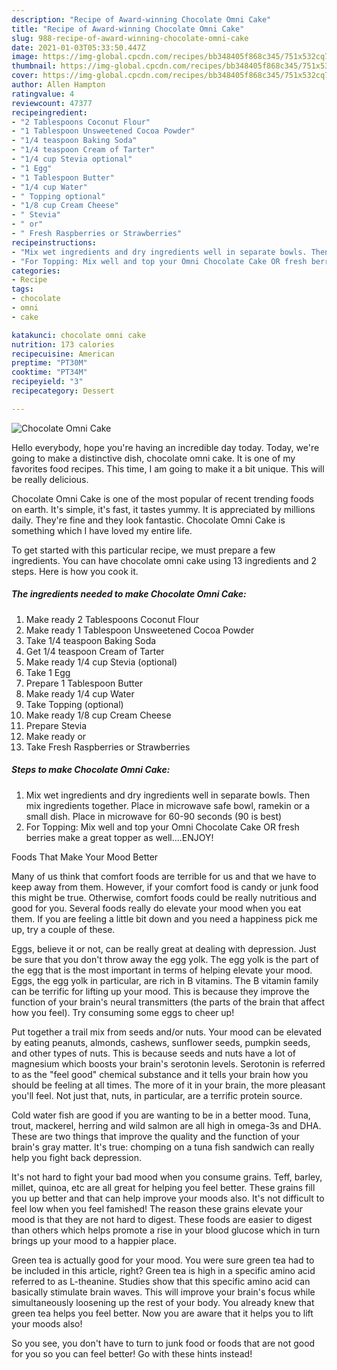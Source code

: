```yaml
---
description: "Recipe of Award-winning Chocolate Omni Cake"
title: "Recipe of Award-winning Chocolate Omni Cake"
slug: 988-recipe-of-award-winning-chocolate-omni-cake
date: 2021-01-03T05:33:50.447Z
image: https://img-global.cpcdn.com/recipes/bb348405f868c345/751x532cq70/chocolate-omni-cake-recipe-main-photo.jpg
thumbnail: https://img-global.cpcdn.com/recipes/bb348405f868c345/751x532cq70/chocolate-omni-cake-recipe-main-photo.jpg
cover: https://img-global.cpcdn.com/recipes/bb348405f868c345/751x532cq70/chocolate-omni-cake-recipe-main-photo.jpg
author: Allen Hampton
ratingvalue: 4
reviewcount: 47377
recipeingredient:
- "2 Tablespoons Coconut Flour"
- "1 Tablespoon Unsweetened Cocoa Powder"
- "1/4 teaspoon Baking Soda"
- "1/4 teaspoon Cream of Tarter"
- "1/4 cup Stevia optional"
- "1 Egg"
- "1 Tablespoon Butter"
- "1/4 cup Water"
- " Topping optional"
- "1/8 cup Cream Cheese"
- " Stevia"
- " or"
- " Fresh Raspberries or Strawberries"
recipeinstructions:
- "Mix wet ingredients and dry ingredients well in separate bowls. Then mix ingredients together. Place in microwave safe bowl, ramekin or a small dish. Place in microwave for 60-90 seconds (90 is best)"
- "For Topping: Mix well and top your Omni Chocolate Cake OR fresh berries make a great topper as well....ENJOY!"
categories:
- Recipe
tags:
- chocolate
- omni
- cake

katakunci: chocolate omni cake 
nutrition: 173 calories
recipecuisine: American
preptime: "PT30M"
cooktime: "PT34M"
recipeyield: "3"
recipecategory: Dessert

---
```



![Chocolate Omni Cake](https://img-global.cpcdn.com/recipes/bb348405f868c345/751x532cq70/chocolate-omni-cake-recipe-main-photo.jpg)

Hello everybody, hope you're having an incredible day today. Today, we're going to make a distinctive dish, chocolate omni cake. It is one of my favorites food recipes. This time, I am going to make it a bit unique. This will be really delicious.

Chocolate Omni Cake is one of the most popular of recent trending foods on earth. It's simple, it's fast, it tastes yummy. It is appreciated by millions daily. They're fine and they look fantastic. Chocolate Omni Cake is something which I have loved my entire life.




To get started with this particular recipe, we must prepare a few ingredients. You can have chocolate omni cake using 13 ingredients and 2 steps. Here is how you cook it.

<!--inarticleads1-->

##### The ingredients needed to make Chocolate Omni Cake:

1. Make ready 2 Tablespoons Coconut Flour
1. Make ready 1 Tablespoon Unsweetened Cocoa Powder
1. Take 1/4 teaspoon Baking Soda
1. Get 1/4 teaspoon Cream of Tarter
1. Make ready 1/4 cup Stevia (optional)
1. Take 1 Egg
1. Prepare 1 Tablespoon Butter
1. Make ready 1/4 cup Water
1. Take  Topping (optional)
1. Make ready 1/8 cup Cream Cheese
1. Prepare  Stevia
1. Make ready  or
1. Take  Fresh Raspberries or Strawberries




<!--inarticleads2-->

##### Steps to make Chocolate Omni Cake:

1. Mix wet ingredients and dry ingredients well in separate bowls. Then mix ingredients together. Place in microwave safe bowl, ramekin or a small dish. Place in microwave for 60-90 seconds (90 is best)
1. For Topping: Mix well and top your Omni Chocolate Cake OR fresh berries make a great topper as well....ENJOY!




Foods That Make Your Mood Better


Many of us think that comfort foods are terrible for us and that we have to keep away from them. However, if your comfort food is candy or junk food this might be true. Otherwise, comfort foods could be really nutritious and good for you. Several foods really do elevate your mood when you eat them. If you are feeling a little bit down and you need a happiness pick me up, try a couple of these.

Eggs, believe it or not, can be really great at dealing with depression. Just be sure that you don't throw away the egg yolk. The egg yolk is the part of the egg that is the most important in terms of helping elevate your mood. Eggs, the egg yolk in particular, are rich in B vitamins. The B vitamin family can be terrific for lifting up your mood. This is because they improve the function of your brain's neural transmitters (the parts of the brain that affect how you feel). Try consuming some eggs to cheer up!

Put together a trail mix from seeds and/or nuts. Your mood can be elevated by eating peanuts, almonds, cashews, sunflower seeds, pumpkin seeds, and other types of nuts. This is because seeds and nuts have a lot of magnesium which boosts your brain's serotonin levels. Serotonin is referred to as the "feel good" chemical substance and it tells your brain how you should be feeling at all times. The more of it in your brain, the more pleasant you'll feel. Not just that, nuts, in particular, are a terrific protein source.

Cold water fish are good if you are wanting to be in a better mood. Tuna, trout, mackerel, herring and wild salmon are all high in omega-3s and DHA. These are two things that improve the quality and the function of your brain's gray matter. It's true: chomping on a tuna fish sandwich can really help you fight back depression. 

It's not hard to fight your bad mood when you consume grains. Teff, barley, millet, quinoa, etc are all great for helping you feel better. These grains fill you up better and that can help improve your moods also. It's not difficult to feel low when you feel famished! The reason these grains elevate your mood is that they are not hard to digest. These foods are easier to digest than others which helps promote a rise in your blood glucose which in turn brings up your mood to a happier place.

Green tea is actually good for your mood. You were sure green tea had to be included in this article, right? Green tea is high in a specific amino acid referred to as L-theanine. Studies show that this specific amino acid can basically stimulate brain waves. This will improve your brain's focus while simultaneously loosening up the rest of your body. You already knew that green tea helps you feel better. Now you are aware that it helps you to lift your moods also!

So you see, you don't have to turn to junk food or foods that are not good for you so you can feel better! Go  with  these hints  instead!

